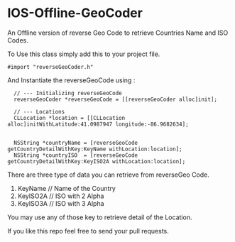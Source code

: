 IOS-Offline-GeoCoder
====================

An Offline version of reverse Geo Code to retrieve Countries Name and ISO Codes.

To Use this class simply add this to your project file.

```
#import "reverseGeoCoder.h"
```

And Instantiate the reverseGeoCode using : 

```
  // --- Initializing reverseGeoCode
  reverseGeoCoder *reverseGeoCode = [[reverseGeoCoder alloc]init];
  
  // --- Locations
  CLLocation *location = [[CLLocation alloc]initWithLatitude:41.0987947 longitude:-86.9682634];

    
  NSString *countryName = [reverseGeoCode getCountryDetailWithKey:KeyName withLocation:location];
  NSString *countryISO  = [reverseGeoCode getCountryDetailWithKey:KeyISO2A withLocation:location];

```

There are three type of data you can retrieve from reverseGeo Code.

1. KeyName   // Name of the Country
2. KeyISO2A  // ISO with 2 Alpha
3. KeyISO3A  // ISO with 3 Alpha

You may use any of those key to retrieve detail of the Location.

If you like this repo feel free to send your pull requests.
